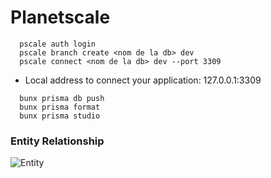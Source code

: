 # Planetscale

```console
  pscale auth login
  pscale branch create <nom de la db> dev
  pscale connect <nom de la db> dev --port 3309
```

- Local address to connect your application: 127.0.0.1:3309

```console
  bunx prisma db push
  bunx prisma format
  bunx prisma studio
```

### Entity Relationship

![Entity](https://github.com/DeCaelo/ai-mood/assets/13906612/303db14a-def6-4f0f-be9e-d654b046232b)
